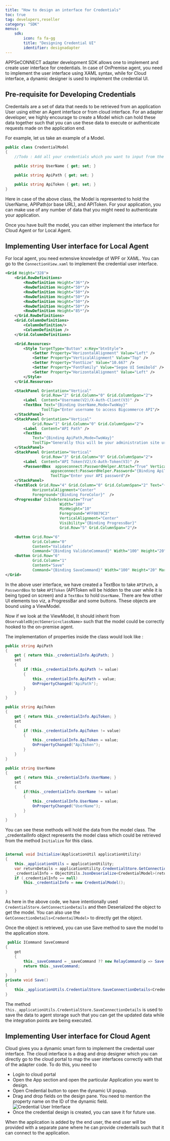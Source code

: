 ```yaml
---
title: "How to design an interface for Credentials"
toc: true
tag: developers,reseller
category: "SDK"
menus:
    sdk: 
        icon: fa fa-gg
        title: "Designing Credential UI"
        identifier: designadapter    
---
```

APPSeCONNECT adapter development SDK allows one to implement and create user interface for credentials. In case of OnPremise 
agent, you need to implement the user interface using XAML syntax, while for Cloud interface, a dynamic designer is 
used to implement the credential UI. 

## Pre-requisite for Developing Credentials

Credentails are a set of data that needs to be retrieved from an application User using either an Agent interface
or from cloud interface. For an adapter developer, we highly encourage to create a Model which can hold these 
data together such that you can use these data to execute or authenticate requests made on the application end. 

For example, let us take an example of a Model. 

```csharp
public class CredentialModel
{
    //Todo : Add all your credentials which you want to input from the user for this application.

    public string UserName { get; set; }

    public string ApiPath { get; set; }

    public string ApiToken { get; set; }
}
```
Here in case of the above class, the Model is represented to hold the UserName, APIPath(or base URL), and APIToken. 
For your application, you can make use of any number of data that you might need to authenticate your application. 

Once you have built the model, you can either implement the interface for Cloud Agent or for Local Agent. 

## Implementing User interface for Local Agent

For local agent, you need extensive knowledge of WPF or XAML. You can go to the `ConnectionView.xaml` to implement 
the credential user interface. 

```xml
<Grid Height="328">
    <Grid.RowDefinitions>
        <RowDefinition Height="36*"/>
        <RowDefinition Height="50*"/>
        <RowDefinition Height="50*"/>
        <RowDefinition Height="50*"/>
        <RowDefinition Height="50*"/>
        <RowDefinition Height="50*"/>
        <RowDefinition Height="85*"/>
    </Grid.RowDefinitions>
    <Grid.ColumnDefinitions>
        <ColumnDefinition/>
        <ColumnDefinition />
    </Grid.ColumnDefinitions>

    <Grid.Resources>
        <Style TargetType="Button" x:Key="btnStyle">
            <Setter Property="HorizontalAlignment" Value="Left" />
            <Setter Property="VerticalAlignment" Value="Top" />
            <Setter Property="FontSize" Value="10.667" />
            <Setter Property="FontFamily" Value="Segoe UI Semibold" />
            <Setter Property="HorizontalAlignment" Value="Left" />
        </Style>
    </Grid.Resources>

    <StackPanel Orientation="Vertical"
                Grid.Row="2" Grid.Column="0" Grid.ColumnSpan="2">
        <Label  Content="Username(V2)/X-Auth-Client(V3)" />
        <TextBox Text="{Binding UserName,Mode=TwoWay}"
                ToolTip="Enter username to access Bigcommerce API"/>
    </StackPanel>
    <StackPanel Orientation="Vertical"
            Grid.Row="1" Grid.Column="0" Grid.ColumnSpan="2">
        <Label  Content="API Path" />
        <TextBox 
            Text="{Binding ApiPath,Mode=TwoWay}"  
            ToolTip="Generally this will be your administration site url"/>
    </StackPanel>
    <StackPanel Orientation="Vertical"
                Grid.Row="3" Grid.Column="0" Grid.ColumnSpan="2">
        <Label  Content="API Token(V2)/X-Auth-Token(V3)" />
        <PasswordBox  appseconnect:PasswordHelper.Attach="True" VerticalContentAlignment="Center" 
                    appseconnect:PasswordHelper.Password="{Binding ApiToken,Mode=TwoWay}" 
                    ToolTip="Enter your API password"/>
    </StackPanel>
    <TextBlock Grid.Row="4" Grid.Column="0" Grid.ColumnSpan="2" Text="{Binding ConnectionStatus,Mode=TwoWay}"
            HorizontalAlignment="Center"
            Foreground="{Binding ForeColor}"  />
    <ProgressBar IsIndeterminate="True" 
                        Width="180"
                        MinHeight="10"
                        Foreground="#FF0079C3"
                        VerticalAlignment="Center"
                        Visibility="{Binding ProgressBar}"
                        Grid.Row="5" Grid.ColumnSpan="2"/>

    <Button Grid.Row="6" 
            Grid.Column="0"  
            Content="Validate" 
            Command="{Binding ValidateCommand}" Width="100" Height="20" Margin="57,0,0,0" Style="{StaticResource WindowButtonStyle}"/>
    <Button Grid.Row="6" 
            Grid.Column="1"  
            Content="Save" 
            Command="{Binding SaveCommand}" Width="100" Height="20" Margin="57,0,0,0" Style="{StaticResource WindowButtonStyle}"/>
</Grid>

```

In the above user interface, we have created a TextBox to take `APIPath`, a `PasswordBox` to take `APIToken` (APIToken will be hidden to the user while it is being typed on screen) and a
`TextBox` to hold `UserName`. There are few other UI elements too viz, a ProgressBar and some buttons. These objects are bound using 
a ViewModel. 

Now if we look at the ViewModel, It should inherit from `ObservableObjectGeneric<className>` such that the model
could be correctly hooked to the on-premise agent.

The implementation of properties inside the class would look like : 

```csharp
public string ApiPath
{
    get { return this._credentialInfo.ApiPath; }
    set
    {
        if (this._credentialInfo.ApiPath != value)
        {
            this._credentialInfo.ApiPath = value;
            OnPropertyChanged("ApiPath");
        }
    }
}

public string ApiToken
{
    get { return this._credentialInfo.ApiToken; }
    set
    {
        if (this._credentialInfo.ApiToken != value)
        {
            this._credentialInfo.ApiToken = value;
            OnPropertyChanged("ApiToken");
        }
    }
}

public string UserName
{
    get { return this._credentialInfo.UserName; }
    set
    {
        if(this._credentialInfo.UserName != value)
        {
            this._credentialInfo.UserName = value;
            OnPropertyChanged("UserName");
        }
    }
}
```

You can see these methods will hold the data from the model class. The _credentailInfo object represents the 
model class which could be retrieved from the method `Initialize` for this class. 

```csharp

internal void Initialize(ApplicationUtil applicationUtility)
{
    this._applicationUtils = applicationUtility;
    var returnDetails = applicationUtility.CredentialStore.GetConnectionDetails();
    _credentialInfo = ObjectUtils.JsonDeserialize<CredentialModel>(returnDetails.Value);
    if (_credentialInfo == null)
        this._credentialInfo = new CredentialModel();

}
```

As here in the above code, we have intentionally used `CredentialStore.GetConnectionDetails` and then Deserialized the 
object to get the model. You can also use the `GetConnectionDetails<CredentailModel>` to directly get the object. 

Once the object is retrieved, you can use Save method to save the model to the application store.

```csharp
 public ICommand SaveCommand
{
    get 
    { 
        this._saveCommand = _saveCommand ?? new RelayCommand(p => Save(), null, false);
        return this._saveCommand;
    }
}
private void Save()
{
    this._applicationUtils.CredentialStore.SaveConnectionDetails<CredentialModel>(this._credentialInfo);
}

```

The method `this._applicationUtils.CredentialStore.SaveConnectionDetails` is used to save the data to 
agent storage such that you can get the updated data while the integration points are being executed. 

## Implementing User interface for Cloud Agent

Cloud gives you a dynamic smart form to implement the credentail user interface. The cloud interface is a drag and drop designer which you can 
directly go to the cloud portal to map the user interfaces correctly with that of the adapter code. To do this, you need to 

- Login to cloud portal
- Open the App section and open the particular Application you want to design.
- Open Credential button to open the dynamic UI popup.
- Drag and drop fields on the design pane. You need to mention the property name on the ID of the dynamic field.
![Credential User Interface](/staticfiles/sdk-references/media/credential-user-interface.PNG)
- Once the credential design is created, you can save it for future use. 

When the application is added by the end user, the end user will be provided with a separate pane where he can provide
credentails such that it can connect to the application. 


